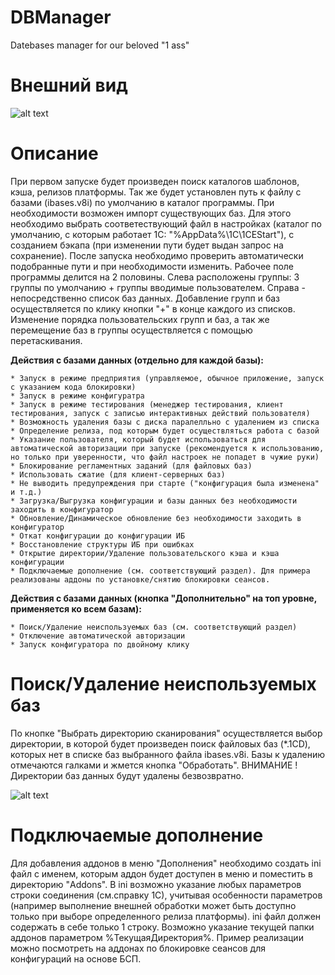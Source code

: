 # DBManager
Datebases manager for our beloved "1 ass"

# Внешний вид
![alt text](https://github.com/seriouskeks/DBManager/blob/master/Images/Skins.jpg)

# Описание
При первом запуске будет произведен поиск каталогов шаблонов, кэша, релизов платформы. Так же будет установлен путь к файлу с базами (ibases.v8i) по умолчанию в каталог программы. При необходимости возможен импорт существующих баз. Для этого необходимо выбрать соответествующий файл в настройках (каталог по умолчанию, с которым работает 1С: "%AppData%\1C\1CEStart"), с созданием бэкапа (при изменении пути будет выдан запрос на сохранение).
После запуска необходимо проверить автоматически подобранные пути и при необходимости изменить. 
Рабочее поле программы делится на 2 половины. Слева расположены группы: 3 группы по умолчанию + группы вводимые пользователем. Справа - непосредственно список баз данных. Добавление групп и баз осуществляется по клику кнопки "+" в конце каждого из списков. Изменение порядка пользовательских групп и баз, а так же перемещение баз в группы осуществляется с помощью перетаскивания.

__Действия с базами данных (отдельно для каждой базы):__

	* Запуск в режиме предприятия (управляемое, обычное приложение, запуск с указанием кода блокировки)
	* Запуск в режиме конфигуратра 
	* Запуск в режиме тестирования (менеджер тестирования, клиент тестирования, запуск с записью интерактивных действий пользователя)
	* Возможность удаления базы с диска паралелльно с удалением из списка
	* Определение релиза, под которым будет осуществляться работа с базой 
	* Указание пользователя, который будет использоваться для автоматической авторизации при запуске (рекомендуется к использованию, но только при уверенности, что файл настроек не попадет в чужие руки)
	* Блокирование регламентных заданий (для файловых баз)
	* Использовать сжатие (для клиент-серверных баз)
	* Не выводить предупреждения при старте ("конфигурация была изменена" и т.д.)
	* Загрузка/Выгрузка конфигурации и базы данных без необходимости заходить в конфигуратор
	* Обновление/Динамическое обновление без необходимости заходить в конфигуратор 
	* Откат конфигурации до конфигурации ИБ
	* Восстановление структуры ИБ при ошибках
	* Открытие директории/Удаление пользовательского кэша и кэша конфигурации
	* Подключаемые дополнение (см. соответствующий раздел). Для примера реализованы аддоны по установке/снятию блокировки сеансов.

__Действия с базами данных (кнопка "Дополнительно" на топ уровне, применяется ко всем базам):__

	* Поиск/Удаление неиспользуемых баз (см. соответствующий раздел)
	* Отключение автоматической авторизации
	* Запуск конфигуратора по двойному клику 

# Поиск/Удаление неиспользуемых баз
По кнопке "Выбрать директорию сканирования" осуществляется выбор директории, в которой будет произведен поиск файловых баз (*.1CD), которых нет в списке баз выбранного файла ibases.v8i.
Базы к удалению отмечаются галками и жмется кнопка "Обработать". 
ВНИМАНИЕ ! Директории баз данных будут удалены безвозвратно.

![alt text](https://github.com/seriouskeks/DBManager/blob/master/Images/FindRedundantDB.jpg)

# Подключаемые дополнение
Для добавления аддонов в меню "Дополнения" необходимо создать ini файл с именем, которым аддон будет доступен в меню и поместить в директорию "Addons".
В ini возможно указание любых параметров строки соединения (см.справку 1С), учитывая особенности параметров (например выполнение внешней обработки может быть доступно только при выборе определенного релиза платформы).
ini файл должен содержать в себе только 1 строку.
Возможно указание текущей папки аддонов параметром %ТекущаяДиректория%.
Пример реализации можно посмотреть на аддонах по блокировке сеансов для конфигураций на основе БСП.

